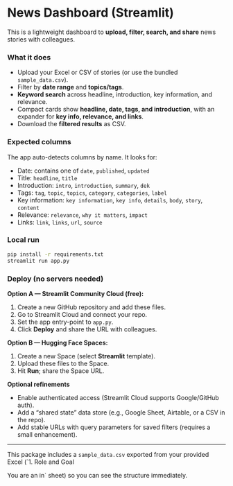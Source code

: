 # News Dashboard (Streamlit)

This is a lightweight dashboard to **upload, filter, search, and share** news stories with colleagues.

### What it does
- Upload your Excel or CSV of stories (or use the bundled `sample_data.csv`).
- Filter by **date range** and **topics/tags**.
- **Keyword search** across headline, introduction, key information, and relevance.
- Compact cards show **headline, date, tags, and introduction**, with an expander for **key info, relevance, and links**.
- Download the **filtered results** as CSV.

### Expected columns
The app auto-detects columns by name. It looks for:
- Date: contains one of `date`, `published`, `updated`
- Title: `headline`, `title`
- Introduction: `intro`, `introduction`, `summary`, `dek`
- Tags: `tag`, `topic`, `topics`, `category`, `categories`, `label`
- Key information: `key information`, `key info`, `details`, `body`, `story`, `content`
- Relevance: `relevance`, `why it matters`, `impact`
- Links: `link`, `links`, `url`, `source`

### Local run
```bash
pip install -r requirements.txt
streamlit run app.py
```

### Deploy (no servers needed)
**Option A — Streamlit Community Cloud (free):**
1. Create a new GitHub repository and add these files.
2. Go to Streamlit Cloud and connect your repo.
3. Set the app entry-point to `app.py`.
4. Click **Deploy** and share the URL with colleagues.

**Option B — Hugging Face Spaces:**
1. Create a new Space (select **Streamlit** template).
2. Upload these files to the Space.
3. Hit **Run**; share the Space URL.

**Optional refinements**
- Enable authenticated access (Streamlit Cloud supports Google/GitHub auth).
- Add a “shared state” data store (e.g., Google Sheet, Airtable, or a CSV in the repo).
- Add stable URLs with query parameters for saved filters (requires a small enhancement).

---

This package includes a `sample_data.csv` exported from your provided Excel (`1. Role and Goal

You are an in` sheet) so you can see the structure immediately.
